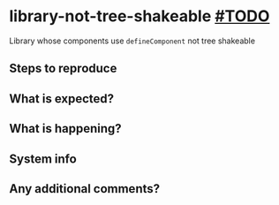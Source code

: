# library-not-tree-shakeable [#TODO]()

Library whose components use `defineComponent` not tree shakeable

## Steps to reproduce

## What is expected?

## What is happening?

## System info

## Any additional comments?

